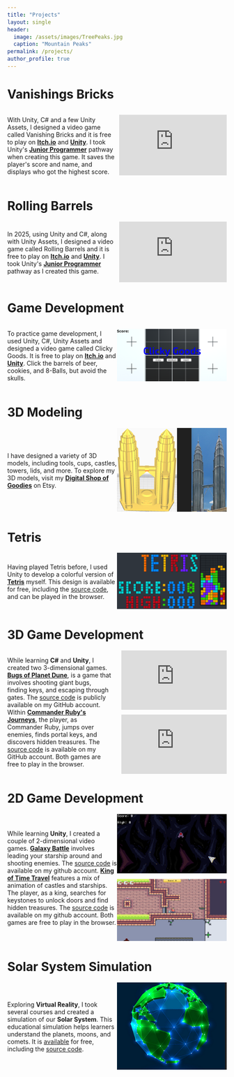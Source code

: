 ```yaml
---
title: "Projects"
layout: single
header: 
  image: /assets/images/TreePeaks.jpg
  caption: "Mountain Peaks"
permalink: /projects/
author_profile: true
---
```

Vanishings Bricks
===============
<div style="display: flex; align-items: center; gap: 10px;">
  <div style="flex: 1;">
    <p>With Unity, C# and a few Unity Assets, I designed a video game called Vanishing Bricks and it is free to play on <strong><a href="https://captain-garneto.itch.io/vanishing-bricks">Itch.io</a></strong> and <strong><a href="https://play.unity.com/en/games/0a96c1bb-b60d-4bde-84ad-bdd0b7d3676b/vanishing-bricks">Unity</a></strong>. I took Unity's <strong><a href="https://learn.unity.com/u/6307e86fedbc2a200a139855">Junior Programmer</a></strong> pathway when creating this game. It saves the player's score and name, and displays who got the highest score.</p>
  </div>
  <div style="flex: 1; text-align: right;">
    <iframe style="width: 100%; aspect-ratio: 16/9;" src="https://www.youtube.com/embed/rqQNbVH4tjA" frameborder="0" allowfullscreen></iframe>
  </div>
</div>

Rolling Barrels
===============
<div style="display: flex; align-items: center; gap: 10px;">
  <div style="flex: 1;">
    <p>In 2025, using Unity and C#, along with Unity Assets, I designed a video game called Rolling Barrels and it is free to play on <strong><a href="https://captain-garneto.itch.io/sparkling-oil">Itch.io</a></strong> and <strong><a href="https://play.unity.com/en/games/5b1182ad-d41e-494b-baf7-b04c77d0e10e/rolling-barrels">Unity</a></strong>. I took Unity's <strong><a href="https://learn.unity.com/u/6307e86fedbc2a200a139855">Junior Programmer</a></strong> pathway as I created this game.</p>
  </div>
  <div style="flex: 1; text-align: right;">
    <iframe style="width: 100%; aspect-ratio: 16/9;" src="https://www.youtube.com/embed/61rr4oS8ft0" frameborder="0" allowfullscreen></iframe>
  </div>
</div>

Game Development
================
<div style="display: flex; align-items: center;">
  <div style="flex: 1;">
    <p>To practice game development, I used Unity, C#, Unity Assets and designed a video game called Clicky Goods. It is free to play on <strong><a href="https://captain-garneto.itch.io/clicky-goods">Itch.io</a></strong> and <strong><a href="https://play.unity.com/en/games/78977249-5d59-4a28-9ec1-b04a5477fb41/clicky-goods">Unity</a></strong>. Click the barrels of beer, cookies, and 8-Balls, but avoid the skulls.</p>
  </div>
  <div style="flex: 1; text-align: right;">
    <img src="/assets/images/Menu.png" alt="Clicky Goods">
  </div>
</div>

3D Modeling
============
<div style="display: flex; align-items: center;">
  <div style="flex: 1;">
    <p>I have designed a variety of 3D models, including tools, cups, castles, towers, lids, and more. To explore my 3D models, visit my <strong><a href="https://www.etsy.com/ca/shop/DigitalShopOfGoodies">Digital Shop of Goodies</a></strong> on Etsy. </p>
  </div>
  <div style="flex: 1; text-align: right;">
    <img src="/assets/images/3D Model.png" alt="3D Modelling">
  </div>
</div>

Tetris
======
<div style="display: flex; align-items: center;">
  <div style="flex: 1;">
    <p>Having played Tetris before, I used Unity to develop a colorful version of <strong><a href="https://captain-garneto.itch.io/tetris-coursera">Tetris</a></strong> myself. This design is available for free, including the <a href="https://github.com/crispruby/CSharp-Unity-Tetris">source code</a>, and can be played in the browser.</p>
  </div>
  <div style="flex: 1; text-align: right;">
    <img src="/assets/images/Tetris.png" alt="Tetris">
  </div>
</div>

3D Game Development
===================
<div style="display: flex; align-items: center; gap: 20px;">
  <div style="flex: 1;">
    <p>While learning <strong>C#</strong> and <strong>Unity</strong>, I created two 3-dimensional games. <a href="https://captain-garneto.itch.io/bugs-of-planet-dune"><strong>Bugs of Planet Dune</strong></a>, is a game that involves shooting giant bugs, finding keys, and escaping through gates. The <a href="https://github.com/crispruby/CSharp-Unity-Bugs-of-Planet-Dune">source code</a> is publicly available on my GitHub account. Within <a href="https://captain-garneto.itch.io/commander"><strong>Commander Ruby's Journeys</strong></a>, the player, as Commander Ruby, jumps over enemies, finds portal keys, and discovers hidden treasures. The <a href="https://github.com/crispruby/CSharp-Unity-Commander-Ruby-on-Journey">source code</a> is available on my GitHub account. Both games are free to play in the browser.</p>
  </div>
  <div style="flex: 1; display: flex; flex-direction: column; gap: 10px; text-align: right;">
    <iframe style="width: 100%; aspect-ratio: 16/9;" src="https://www.youtube.com/embed/6UThUp5ns9E" frameborder="0" allowfullscreen></iframe>
    <iframe style="width: 100%; aspect-ratio: 16/9;" src="https://www.youtube.com/watch?v=SFfTbCGPIq4" frameborder="0" allowfullscreen></iframe>
  </div>
</div>

2D Game Development
===================
<div style="display: flex; align-items: center;">
  <div style="flex: 1;">
    <p>While learning <strong>Unity</strong>, I created a couple of 2-dimensional video games. <a href="https://captain-garneto.itch.io/galaxy-battle"><strong>Galaxy Battle</strong></a> involves leading your starship around and shooting enemies. The <a href="https://github.com/crispruby/CSharp-Unity-Space-Blaster">source code</a> is available on my github account. <a href="https://captain-garneto.itch.io/king-of-time-travel"><strong>King of Time Travel</strong></a> features a mix of animation of castles and starships. The player, as a king, searches for keystones to unlock doors and find hidden treasures. The <a href="https://github.com/crispruby/CSharp-Unity-King-of-Time-Travel">source code</a> is available on my github account. Both games are free to play in the browser.</p>
  </div>
  <div style="flex: 1; text-align: right;">
    <img src="/assets/images/Galaxy Battle.png" alt="Galaxy Battle" style="margin-bottom: 10px;">
    <img src="/assets/images/King.png" alt="King of Time Travel">
  </div>
</div>

Solar System Simulation
=======================
<div style="display: flex; align-items: center;">
  <div style="flex: 1;">
    <p>Exploring <strong>Virtual Reality</strong>, I took several courses and created a simulation of our <strong>Solar System</strong>. This educational simulation helps learners understand the planets, moons, and comets. It is <a href="https://captain-garneto.itch.io/solar-system-simulator">available</a> for free, including the <a href="https://github.com/crispruby/CSharp-Unity-Virtual-Solar-System">source code</a>.</p>
  </div>
  <div style="flex: 1; text-align: right;">
    <img src="/assets/images/Earth.png" alt="Solar System Simulation">
  </div>
</div>
